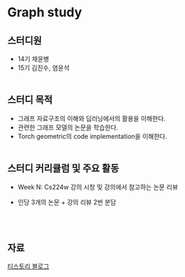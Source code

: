 # Graph study

## 스터디원
- 14기 채윤병
- 15기 김진수, 염윤석
<br/><br/>
## 스터디 목적

- 그래프 자료구조의 이해와 딥러닝에서의 활용을 이해한다.
- 관련한 그래프 모델의 논문을 학습한다.
- Torch geometric의 code implementation을 이해한다.
<br/><br/>
## 스터디 커리큘럼 및 주요 활동

- Week N: Cs224w 강의 시청 및 강의에서 참고하는 논문 리뷰

- 인당 3개의 논문 + 강의 리뷰 2번 분담

<br/><br/>

## 자료

[티스토리 블로그](https://kubig-2022-2.tistory.com/category/%EC%8B%AC%ED%99%94%20%EC%8A%A4%ED%84%B0%EB%94%94/Graph%20Study)
<br/><br/>
<br/><br/>
<br/><br/>
